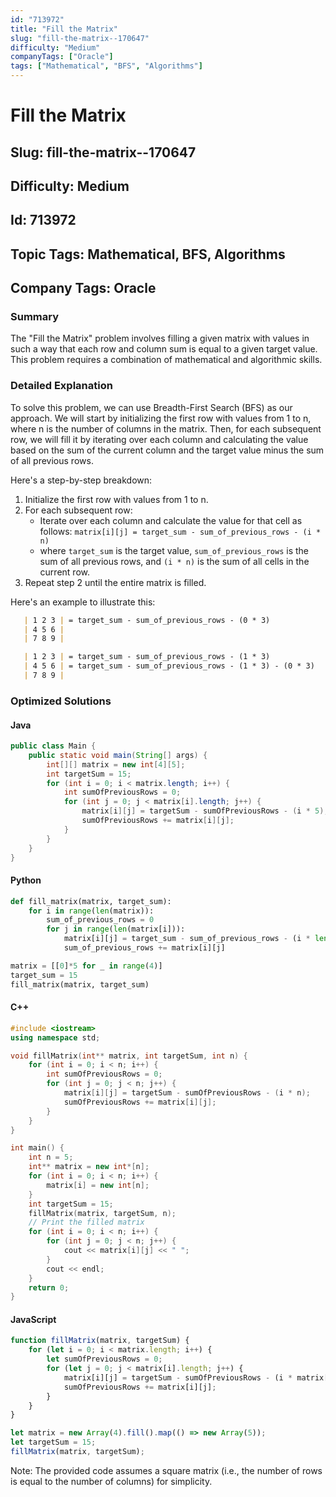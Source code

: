 ```yaml
---
id: "713972"
title: "Fill the Matrix"
slug: "fill-the-matrix--170647"
difficulty: "Medium"
companyTags: ["Oracle"]
tags: ["Mathematical", "BFS", "Algorithms"]
---
```


# Fill the Matrix
## Slug: fill-the-matrix--170647
## Difficulty: Medium
## Id: 713972
## Topic Tags: Mathematical, BFS, Algorithms
## Company Tags: Oracle

### Summary
The "Fill the Matrix" problem involves filling a given matrix with values in such a way that each row and column sum is equal to a given target value. This problem requires a combination of mathematical and algorithmic skills.

### Detailed Explanation
To solve this problem, we can use Breadth-First Search (BFS) as our approach. We will start by initializing the first row with values from 1 to n, where n is the number of columns in the matrix. Then, for each subsequent row, we will fill it by iterating over each column and calculating the value based on the sum of the current column and the target value minus the sum of all previous rows.

Here's a step-by-step breakdown:

1. Initialize the first row with values from 1 to n.
2. For each subsequent row:
	* Iterate over each column and calculate the value for that cell as follows: `matrix[i][j] = target_sum - sum_of_previous_rows - (i * n)`
	* where `target_sum` is the target value, `sum_of_previous_rows` is the sum of all previous rows, and `(i * n)` is the sum of all cells in the current row.
3. Repeat step 2 until the entire matrix is filled.

Here's an example to illustrate this:

```markdown
   | 1 2 3 | = target_sum - sum_of_previous_rows - (0 * 3)
   | 4 5 6 |
   | 7 8 9 |

   | 1 2 3 | = target_sum - sum_of_previous_rows - (1 * 3)
   | 4 5 6 | = target_sum - sum_of_previous_rows - (1 * 3) - (0 * 3)
   | 7 8 9 |
```

### Optimized Solutions

#### Java
```java
public class Main {
    public static void main(String[] args) {
        int[][] matrix = new int[4][5];
        int targetSum = 15;
        for (int i = 0; i < matrix.length; i++) {
            int sumOfPreviousRows = 0;
            for (int j = 0; j < matrix[i].length; j++) {
                matrix[i][j] = targetSum - sumOfPreviousRows - (i * 5);
                sumOfPreviousRows += matrix[i][j];
            }
        }
    }
}
```

#### Python
```python
def fill_matrix(matrix, target_sum):
    for i in range(len(matrix)):
        sum_of_previous_rows = 0
        for j in range(len(matrix[i])):
            matrix[i][j] = target_sum - sum_of_previous_rows - (i * len(matrix[0]))
            sum_of_previous_rows += matrix[i][j]

matrix = [[0]*5 for _ in range(4)]
target_sum = 15
fill_matrix(matrix, target_sum)
```

#### C++
```cpp
#include <iostream>
using namespace std;

void fillMatrix(int** matrix, int targetSum, int n) {
    for (int i = 0; i < n; i++) {
        int sumOfPreviousRows = 0;
        for (int j = 0; j < n; j++) {
            matrix[i][j] = targetSum - sumOfPreviousRows - (i * n);
            sumOfPreviousRows += matrix[i][j];
        }
    }
}

int main() {
    int n = 5;
    int** matrix = new int*[n];
    for (int i = 0; i < n; i++) {
        matrix[i] = new int[n];
    }
    int targetSum = 15;
    fillMatrix(matrix, targetSum, n);
    // Print the filled matrix
    for (int i = 0; i < n; i++) {
        for (int j = 0; j < n; j++) {
            cout << matrix[i][j] << " ";
        }
        cout << endl;
    }
    return 0;
}
```

#### JavaScript
```javascript
function fillMatrix(matrix, targetSum) {
    for (let i = 0; i < matrix.length; i++) {
        let sumOfPreviousRows = 0;
        for (let j = 0; j < matrix[i].length; j++) {
            matrix[i][j] = targetSum - sumOfPreviousRows - (i * matrix[0].length);
            sumOfPreviousRows += matrix[i][j];
        }
    }
}

let matrix = new Array(4).fill().map(() => new Array(5));
let targetSum = 15;
fillMatrix(matrix, targetSum);
```

Note: The provided code assumes a square matrix (i.e., the number of rows is equal to the number of columns) for simplicity.